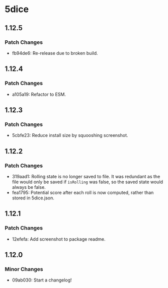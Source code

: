 # 5dice

## 1.12.5

### Patch Changes

- fb94de6: Re-release due to broken build.

## 1.12.4

### Patch Changes

- a105a19: Refactor to ESM.

## 1.12.3

### Patch Changes

- 5cbfe23: Reduce install size by squooshing screenshot.

## 1.12.2

### Patch Changes

- 319aad1: Rolling state is no longer saved to file. It was redundant as the
  file would only be saved if `isRolling` was false, so the saved state would
  always be false.
- fea1795: Potential score after each roll is now computed, rather than stored
  in 5dice.json.

## 1.12.1

### Patch Changes

- 12efefa: Add screenshot to package readme.

## 1.12.0

### Minor Changes

- 09ab030: Start a changelog!
